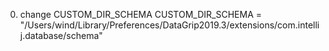 00. change CUSTOM_DIR_SCHEMA
CUSTOM_DIR_SCHEMA = "/Users/wind/Library/Preferences/DataGrip2019.3/extensions/com.intellij.database/schema"

